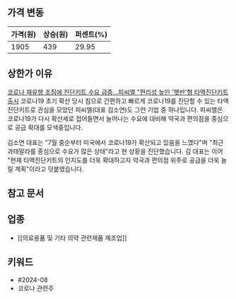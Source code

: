 ## 가격 변동
| 가격(원) | 상승(원) | 퍼센트(%) |
| ----- | ----- | ------ |
| 1905  | 439   | 29.95  |
## 상한가 이유
[코로나 재유행 조짐에 진단키트 수요 급증...피씨엘 "편리성 높인 '햇반'형 타액진단키트 출시](http://www.paxetv.com/news/articleView.html?idxno=209446)
코로나19 초기 확산 당시 침으로 간편하고 빠르게 코로나19를 진단할 수 있는 타액진단키트로 관심을 모았던 피씨엘(대표 김소연)도 그런 기업 중 하나입니다. 피씨엘은 코로나19가 다시 확산세로 접어들면서 늘어나는 수요에 대비해 약국과 편의점을 중심으로 공급 확대를 모색중입니다.   
  
김소연 대표는 "7월 중순부터 미국에서 코로나19가 확산되고 있음을 느꼈다"며 "최근 과테말라를 중심으로 수요가 많은 상태"라고 현 상황을 진단했습니다. 김 대표는 이어 "현재 타액진단키트의 인지도를 더욱 확대하고자 약국과 편의점 위주로 공급을 더욱 늘릴 계획"이라고 덧붙였습니다.   
## 참고 문서
## 업종
- [[의료용품 및 기타 의약 관련제품 제조업]]
## 키워드
- #2024-08 
- 코로나 관련주